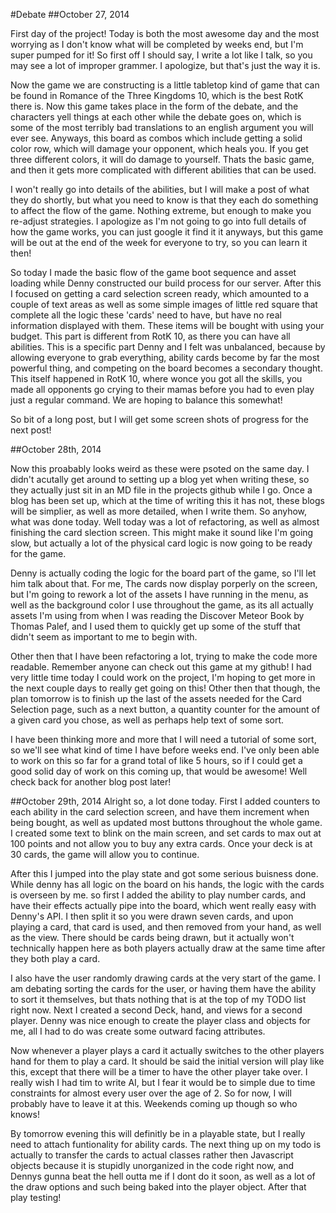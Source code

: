 #Debate
##October 27, 2014

First day of the project!  Today is both the most awesome day and the most worrying as I don't know what will be completed by weeks end, but I'm super pumped for it!  So first off I should say, I write a lot like I talk, so you may see a lot of improper grammer.  I apologize, but that's just the way it is. 

Now the game we are constructing is a little tabletop kind of game that can be found in Romance of the Three Kingdoms 10, which is the best RotK there is.  Now this game takes place in the form of the debate, and the characters yell things at each other while the debate goes on, which is some of the most terribly bad translations to an english argument you will ever see.  Anyways, this board as combos which include getting a solid color row, which will damage your opponent, which heals you.  If you get three different colors, it will do damage to yourself.  Thats the basic game, and then it gets more complicated with different abilities that can be used.  

I won't really go into details of the abilities, but I will make a post of what they do shortly, but what you need to know is that they each do something to affect the flow of the game.  Nothing extreme, but enough to make you re-adjust strategies.  I apologize as I'm not going to go into full details of how the game works, you can just google it find it it anyways, but this game will be out at the end of the week for everyone to try, so you can learn it then!

 So today I made the basic flow of the game boot sequence and asset loading while Denny constructed our build process for our server.  After this I focused on getting a card selection screen ready, which amounted to a couple of text areas as well as some simple images of little red square that complete all the logic these 'cards' need to have, but have no real information displayed with them.  These items will be bought with using your budget.  This part is different from RotK 10, as there you can have all abilities.  This is a specific part Denny and I felt was unbalanced, because by allowing everyone to grab everything, ability cards become by far the most powerful thing, and competing on the board becomes a secondary thought.  This itself happened in RotK 10, where wonce you got all the skills, you made all opponents go crying to their mamas before you had to even play just a regular command.  We are hoping to balance this somewhat!

 So bit of a long post, but I will get some screen shots of progress for the next post!

 ##October 28th, 2014

 Now this proabably looks weird as these were psoted on the same day. I didn't acutally get around to setting up a blog yet when writing these, so they actually just sit in an MD file in the projects github while I go.  Once a blog has been set up, which at the time of writing this it has not, these blogs will be simplier, as well as more detailed, when I write them.  So anyhow, what was done today.  Well today was a lot of refactoring, as well as almost finishing the card slection screen.  This might make it sound like I'm going slow, but actually a lot of the physical card logic is now going to be ready for the game.  

 Denny is actually coding the logic for the board part of the game, so I'll let him talk about that.  For me, The cards now display porperly on the screen, but I'm going to rework a lot of the assets I have running in the menu, as well as the background color I use throughout the game, as its all actually assets I'm using from when I was reading the Discover Meteor Book by Thomas Palef, and I used them to quickly get up some of the stuff that didn't seem as important to me to begin with.

Other then that I have been refactoring a lot, trying to make the code more readable.  Remember anyone can check out this game at my github!  I had very little time today I could work on the project, I'm hoping to get more in the next couple days to really get going on this!  Other then that though, the plan tomorrow is to finish up the last of the assets needed for the Card Selection page, such as a next button, a quantity counter for the amount of a given card you chose, as well as perhaps help text of some sort.  

I have been thinking more and more that I will need a tutorial of some sort, so we'll see what kind of time I have before weeks end.  I've only been able to work on this so far for a grand total of like 5 hours, so if I could get a good solid day of work on this coming up, that would be awesome!  Well check back for another blog post later!

##October 29th, 2014
Alright so, a lot done today.  First I added counters to each ability in the card selection screen, and have them increment when being bought, as well as updated most buttons throughout the whole game.  I created some text to blink on the main screen, and set cards to max out at 100 points and not allow you to buy any extra cards.  Once your deck is at 30 cards, the game will allow you to continue.  

After this I jumped into the play state and got some serious buisness done.  While denny has all logic on the board on his hands, the logic with the cards is overseen by me.  so first I added the ability to play number cards, and have their effects actually pipe into the board, which went really easy with Denny's API.  I then split it so you were drawn seven cards, and upon playing a card, that card is used, and then removed from your hand, as well as the view.  There should be cards being drawn, but it actually won't technically happen here as both players actually draw at the same time after they both play a card.  

I also have the user randomly drawing cards at the very start of the game.  I am debating sorting the cards for the user, or having them have the ability to sort it themselves, but thats nothing that is at the top of my TODO list right now.  Next I created a second Deck, hand, and views for a second player.  Denny was nice enough to create the player class and objects for me, all I had to do was create some outward facing attributes.  

Now whenever a player plays a card it actually switches to the other players hand for them to play a card.  It should be said the initial version will play like this, except that there will be a timer to have the other player take over.  I really wish I had tim to write AI, but I fear it would be to simple due to time constraints for almost every user over the age of 2.  So for now, I will probably have to leave it at this.  Weekends coming up though so who knows!  

By tomorrow evening this will definitly be in a playable state, but I really need to attach funtionality for ability cards.  The next thing up on my todo is actually to transfer the cards to actual classes rather then Javascript objects because it is stupidly unorganized in the code right now, and Dennys gunna beat the hell outta me if I dont do it soon, as well as a lot of the draw options and such being baked into the player object.  After that play testing!